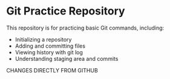 # Git Practice Repository

This repository is for practicing basic Git commands, including:
- Initializing a repository
- Adding and committing files
- Viewing history with git log
- Understanding staging area and commits

CHANGES DIRECTLY FROM GITHUB
